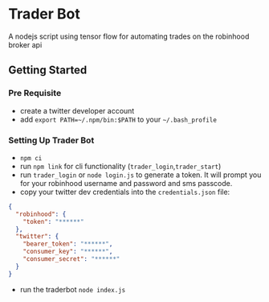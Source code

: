 # Trader Bot
A nodejs script using tensor flow for automating trades on the robinhood broker api

## Getting Started

### Pre Requisite
- create a twitter developer account
- add `export PATH=~/.npm/bin:$PATH` to your `~/.bash_profile`

### Setting Up Trader Bot
- `npm ci`
- run `npm link` for cli functionality (`trader_login`,`trader_start`)
- run `trader_login` or `node login.js` to generate a token. It will prompt you for your robinhood username and password and sms passcode.
- copy your twitter dev credentials into the `credentials.json` file:
```json
{
  "robinhood": {
    "token": "******"
  },
  "twitter": {
    "bearer_token": "******",
    "consumer_key": "******",
    "consumer_secret": "******"
  }
}
```
- run the traderbot `node index.js`